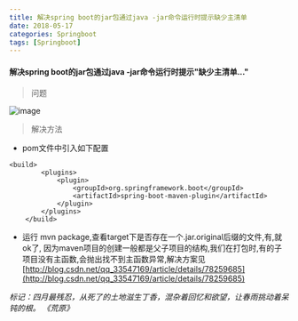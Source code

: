 ```yaml
---
title: 解决spring boot的jar包通过java -jar命令运行时提示缺少主清单
date: 2018-05-17
categories: Springboot
tags: [Springboot] 
---
```


#### 解决spring boot的jar包通过java -jar命令运行时提示"缺少主清单..."

> 问题

![image](http://blog.cnsyear.com/assets/share/TIM图片20180517180211.jpg?1)

> 解决方法

- pom文件中引入如下配置


```
<build>
        <plugins>
            <plugin>
                <groupId>org.springframework.boot</groupId>
                <artifactId>spring-boot-maven-plugin</artifactId>
            </plugin>
        </plugins>
    </build>
```

- 运行 mvn package,查看target下是否存在一个.jar.original后缀的文件,有,就ok了, 因为maven项目的创建一般都是父子项目的结构,我们在打包时,有的子项目没有主函数,会抛出找不到主函数异常,解决方案见[http://blog.csdn.net/qq_33547169/article/details/78259685](http://blog.csdn.net/qq_33547169/article/details/78259685)

*标记：四月最残忍，从死了的土地滋生丁香，混杂着回忆和欲望，让春雨挑动着呆钝的根。
《荒原》*
